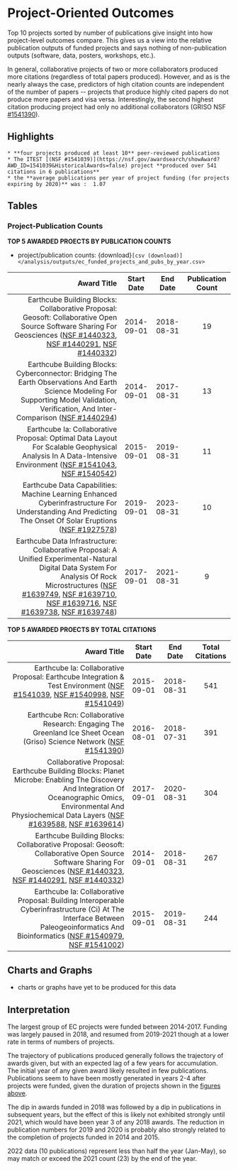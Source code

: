 # Project-Oriented Outcomes 

Top 10 projects sorted by number of publications give insight into how project-level outcomes compare.  This gives us a view into the relative publication outputs of funded projects and says nothing of non-publication outputs (software, data, posters, workshops, etc.).  

In general, collaborative projects of two or more collaborators produced more citations (regardless of total papers produced).  However, and as is the nearly always the case, predictors of high citation counts are independent of the number of papers -- projects that produce highly cited papers do not produce more papers and visa versa.  Interestingly, the second highest citation producing project had only no additional collaborators (GRISO NSF [#1541390](https://nsf.gov/awardsearch/showAward?AWD_ID=1541390&HistoricalAwards=false)).





## Highlights
```{admonition} Project Highlights
* **four projects produced at least 10** peer-reviewed publications
* The ITEST [(NSF #1541039)](https://nsf.gov/awardsearch/showAward?AWD_ID=1541039&HistoricalAwards=false) project **produced over 541 citations in 6 publications**
* the **average publications per year of project funding (for projects expiring by 2020)** was :  1.07
```

## Tables

### Project-Publication Counts


**TOP 5 AWARDED PROECTS BY PUBLICATION COUNTS**

* project/publication counts: {download}`[csv (download)]</analysis/outputs/ec_funded_projects_and_pubs_by_year.csv>`

| Award Title | Start Date | End Date | Publication Count |
|---:|:--:|:--:|:--:|
| Earthcube Building Blocks: Collaborative Proposal: Geosoft: Collaborative Open Source Software Sharing For Geosciences ([NSF #1440323](https://nsf.gov/awardsearch/showAward?AWD_ID=1440323&HistoricalAwards=false), [NSF #1440291](https://nsf.gov/awardsearch/showAward?AWD_ID=1440291&HistoricalAwards=false), [NSF #1440332](https://nsf.gov/awardsearch/showAward?AWD_ID=1440332&HistoricalAwards=false)) | 2014-09-01 | 2018-08-31 | 19 |
| Earthcube Building Blocks: Cyberconnector: Bridging The Earth Observations And Earth Science Modeling For Supporting Model Validation, Verification, And Inter-Comparison ([NSF #1440294](https://nsf.gov/awardsearch/showAward?AWD_ID=1440294&HistoricalAwards=false)) | 2014-09-01 | 2017-08-31 | 13 |
| Earthcube Ia: Collaborative Proposal: Optimal Data Layout For Scalable Geophysical Analysis In A Data-Intensive Environment ([NSF #1541043](https://nsf.gov/awardsearch/showAward?AWD_ID=1541043&HistoricalAwards=false), [NSF #1540542](https://nsf.gov/awardsearch/showAward?AWD_ID=1540542&HistoricalAwards=false)) | 2015-09-01 | 2019-08-31 | 11 |
| Earthcube Data Capabilities: Machine Learning Enhanced Cyberinfrastructure For Understanding And Predicting The Onset Of Solar Eruptions ([NSF #1927578](https://nsf.gov/awardsearch/showAward?AWD_ID=1927578&HistoricalAwards=false)) | 2019-09-01 | 2023-08-31 | 10 |
| Earthcube Data Infrastructure: Collaborative Proposal: A Unified Experimental-Natural Digital Data System For Analysis Of Rock Microstructures ([NSF #1639749](https://nsf.gov/awardsearch/showAward?AWD_ID=1639749&HistoricalAwards=false), [NSF #1639710](https://nsf.gov/awardsearch/showAward?AWD_ID=1639710&HistoricalAwards=false), [NSF #1639716](https://nsf.gov/awardsearch/showAward?AWD_ID=1639716&HistoricalAwards=false), [NSF #1639738](https://nsf.gov/awardsearch/showAward?AWD_ID=1639738&HistoricalAwards=false), [NSF #1639748](https://nsf.gov/awardsearch/showAward?AWD_ID=1639748&HistoricalAwards=false)) | 2017-09-01 | 2021-08-31 | 9 |


**TOP 5 AWARDED PROECTS BY TOTAL CITATIONS**

| Award Title | Start Date | End Date | Total Citations |
|---:|:--:|:--:|:--:|
| Earthcube Ia: Collaborative Proposal: Earthcube Integration & Test Environment ([NSF #1541039](https://nsf.gov/awardsearch/showAward?AWD_ID=1541039&HistoricalAwards=false), [NSF #1540998](https://nsf.gov/awardsearch/showAward?AWD_ID=1540998&HistoricalAwards=false), [NSF #1541049](https://nsf.gov/awardsearch/showAward?AWD_ID=1541049&HistoricalAwards=false)) | 2015-09-01 | 2018-08-31 | 541 |
| Earthcube Rcn: Collaborative Research: Engaging The Greenland Ice Sheet Ocean (Griso) Science Network ([NSF #1541390](https://nsf.gov/awardsearch/showAward?AWD_ID=1541390&HistoricalAwards=false)) | 2016-08-01 | 2018-07-31 | 391 |
| Collaborative Proposal: Earthcube Building Blocks: Planet Microbe: Enabling The Discovery And Integration Of Oceanographic Omics, Environmental And Physiochemical Data Layers ([NSF #1639588](https://nsf.gov/awardsearch/showAward?AWD_ID=1639588&HistoricalAwards=false), [NSF #1639614](https://nsf.gov/awardsearch/showAward?AWD_ID=1639614&HistoricalAwards=false)) | 2017-09-01 | 2020-08-31 | 304 |
| Earthcube Building Blocks: Collaborative Proposal: Geosoft: Collaborative Open Source Software Sharing For Geosciences ([NSF #1440323](https://nsf.gov/awardsearch/showAward?AWD_ID=1440323&HistoricalAwards=false), [NSF #1440291](https://nsf.gov/awardsearch/showAward?AWD_ID=1440291&HistoricalAwards=false), [NSF #1440332](https://nsf.gov/awardsearch/showAward?AWD_ID=1440332&HistoricalAwards=false)) | 2014-09-01 | 2018-08-31 | 267 |
| Earthcube Ia: Collaborative Proposal: Building Interoperable Cyberinfrastructure (Ci) At The Interface Between Paleogeoinformatics And Bioinformatics ([NSF #1540979](https://nsf.gov/awardsearch/showAward?AWD_ID=1540979&HistoricalAwards=false), [NSF #1541002](https://nsf.gov/awardsearch/showAward?AWD_ID=1541002&HistoricalAwards=false)) | 2015-09-01 | 2019-08-31 | 244 |

<!--
### Top 10 Projects By Total Citations

* download [csv](/analysis/notebooks/outputs/stub), [markdown](/analysis/notebooks/outputs/stub)

|Project Title | Awardee | Start Date | End Date | Citations | Publications  |
|----------------:|---------------|---------------|---------------|---------|---------|
| EarthCube IA: Collaborative Proposal: EarthCube Integration & Test Environment ([NSF #1541039](https://nsf.gov/awardsearch/showAward?AWD_ID=1541039&HistoricalAwards=false)) | UNIVERSITY OF ALABAMA IN HUNTSVILLE | 9/9/2015 | 8/31/2018 | 503 | 6 |

-->

## Charts and Graphs 

* charts or graphs have yet to be produced for this data

## Interpretation

The largest group of EC projects were funded between 2014-2017. Funding was largely paused in 2018, and resumed from 2019-2021 though at a lower rate in terms of numbers of projects.

The trajectory of publications produced generally follows the trajectory of awards given, but with an expected lag of a few years for accumulation. The initial year of any given award likely resulted in few publications. Publications seem to have been mostly generated in years 2-4 after projects were funded, given the duration of projects shown in the [figures above](#charts-and-graphs).

The dip in awards funded in 2018 was followed by a dip in publications in subsequent years, but the effect of this is likely not exhibited strongly until 2021, which would have been year 3 of any 2018 awards. The reduction in publication numbers for 2019 and 2020 is probably also strongly related to the completion of projects funded in 2014 and 2015.

2022 data (10 publications) represent less than half the year (Jan-May), so may match or exceed the 2021 count (23) by the end of the year. 